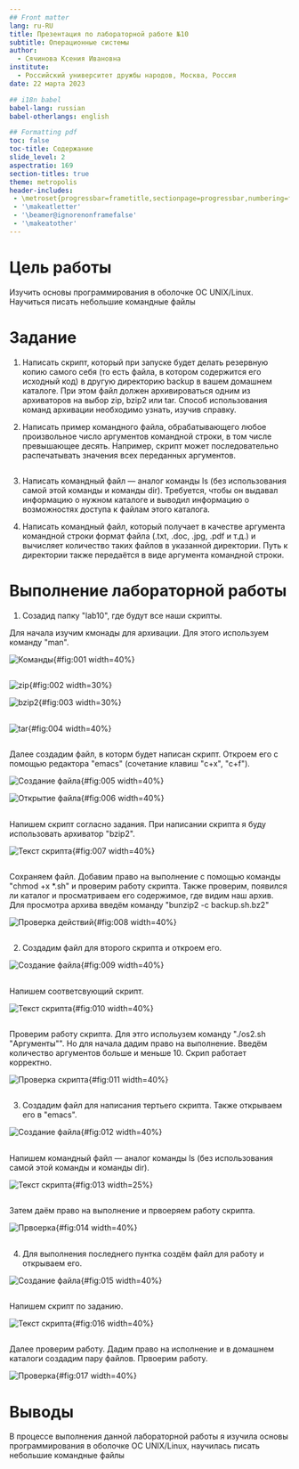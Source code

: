 ```yaml
---
## Front matter
lang: ru-RU
title: Презентация по лабораторной работе №10
subtitle: Операционные системы
author:
  - Сячинова Ксения Ивановна
institute:
  - Российский университет дружбы народов, Москва, Россия
date: 22 марта 2023

## i18n babel
babel-lang: russian
babel-otherlangs: english

## Formatting pdf
toc: false
toc-title: Содержание
slide_level: 2
aspectratio: 169
section-titles: true
theme: metropolis
header-includes:
 - \metroset{progressbar=frametitle,sectionpage=progressbar,numbering=fraction}
 - '\makeatletter'
 - '\beamer@ignorenonframefalse'
 - '\makeatother'
---
```


# Цель работы

Изучить основы программирования в оболочке ОС UNIX/Linux. Научиться писать небольшие командные файлы

# Задание

1. Написать скрипт, который при запуске будет делать резервную копию самого себя (то есть файла, в котором содержится его исходный код) в другую директорию backup в вашем домашнем каталоге. При этом файл должен архивироваться одним из архиваторов на выбор zip, bzip2 или tar. Способ использования команд архивации необходимо узнать, изучив справку.

2. Написать пример командного файла, обрабатывающего любое произвольное число
аргументов командной строки, в том числе превышающее десять. Например, скрипт
может последовательно распечатывать значения всех переданных аргументов.

##

3. Написать командный файл — аналог команды ls (без использования самой этой команды и команды dir). Требуется, чтобы он выдавал информацию о нужном каталоге
и выводил информацию о возможностях доступа к файлам этого каталога.

4. Написать командный файл, который получает в качестве аргумента командной строки формат файла (.txt, .doc, .jpg, .pdf и т.д.) и вычисляет количество таких файлов в указанной директории. Путь к директории также передаётся в виде аргумента командной строки.

# Выполнение лабораторной работы

1. Созадид папку "lab10", где будут все наши скрипты.

Для начала изучим кмонады для архивации. Для этого используем команду "man".

![Команды](image/1.png){#fig:001 width=40%}

##

![zip](image/2.png){#fig:002 width=30%}

![bzip2](image/3.png){#fig:003 width=30%}

##

![tar](image/4.png){#fig:004 width=40%}

##

Далее создадим файл, в которм будет написан скрипт. Откроем его с помощью редактора "emacs" (сочетание клавиш "c+x", "c+f").

![Создание файла](image/5.png){#fig:005 width=40%}

![Открытие файла](image/6.png){#fig:006 width=40%}

##

Напишем скрипт согласно задания. При написании скрипта я буду использовать архиватор "bzip2".

![Текст скрипта](image/7.png){#fig:007 width=40%}

##

Сохраняем файл. Добавим право на выполнение с помощью команды "chmod +x *.sh" и проверим работу скрипта. Также проверим, появился ли каталог и просматриваем его содержимое, где видим наш архив. Для просмотра архива введём команду "bunzip2 -c backup.sh.bz2"

![Проверка действий](image/8.png){#fig:008 width=40%}

##

2. Создадим файл для второго скрипта и откроем его. 

![Создание файла](image/9.png){#fig:009 width=40%}

##

Напишем соответсвующий скрипт. 

![Текст скрипта](image/10.png){#fig:010 width=40%}

##

Проверим работу скрипта. Для этго испольузем команду "./os2.sh "Аргументы"". Но для начала дадим право на выполнение. Введём количество аргументов больше и меньше 10. Скрип работает корректно.

![Проверка скрипта](image/11.png){#fig:011 width=40%}

##

3. Создадим файл для написания тертьего скрипта. Также открываем его в "emacs".

![Создание файла](image/12.png){#fig:012 width=40%}

##

Напишем командный файл — аналог команды ls (без использования самой этой команды и команды dir).

![Текст скрипта](image/13.png){#fig:013 width=25%}

##

Затем даём право на выполнение и првоеряем работу скрипта. 

![Првоерка](image/14.png){#fig:014 width=40%}

##

4. Для выполнения последнего пунтка создём файл для работу и открываем его. 

![Создание файла](image/15.png){#fig:015 width=40%}

##

Напишем скрипт по заданию. 

![Текст скрипта](image/16.png){#fig:016 width=40%}

##

Далее проверим работу. Дадим право на исполнение и в домашнем каталоги создадим пару файлов. Првоерим работу. 

![Проверка](image/17.png){#fig:017 width=40%}

# Выводы

В процессе выполнения данной лабораторной работы я изучила основы программирования в оболочке ОС UNIX/Linux, научилась писать небольшие командные файлы
